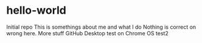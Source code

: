 # hello-world
Initial repo
This is somethings about me and what I do
Nothing is correct on wrong here.
More stuff
GitHub Desktop test on Chrome OS
test2
